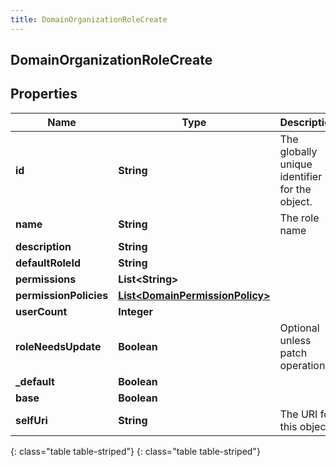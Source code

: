 ```yaml
---
title: DomainOrganizationRoleCreate
---
```

## DomainOrganizationRoleCreate


## Properties

| Name | Type | Description | Notes |
| ------------ | ------------- | ------------- | ------------- |
| **id** | **String** | The globally unique identifier for the object. |  [optional] |
| **name** | **String** | The role name |  |
| **description** | **String** |  |  [optional] |
| **defaultRoleId** | **String** |  |  [optional] |
| **permissions** | **List&lt;String&gt;** |  |  [optional] |
| **permissionPolicies** | [**List&lt;DomainPermissionPolicy&gt;**](DomainPermissionPolicy.html) |  |  [optional] |
| **userCount** | **Integer** |  |  [optional] |
| **roleNeedsUpdate** | **Boolean** | Optional unless patch operation. |  [optional] |
| **_default** | **Boolean** |  |  [optional] |
| **base** | **Boolean** |  |  [optional] |
| **selfUri** | **String** | The URI for this object |  [optional] |
{: class="table table-striped"}
{: class="table table-striped"}


